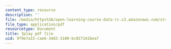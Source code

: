 ```yaml
---
content_type: resource
description: ''
file: /media/https%3A/open-learning-course-data-rc.s3.amazonaws.com/sts-081-innovation-systems-for-science-technology-energy-manufacturing-and-health-spring-2017/9f9e7a15cae634d33180bc027141bea7_dCw-x9ZOljY.pdf
file_type: application/pdf
resourcetype: Document
title: 3play pdf file
uid: 9f9e7a15-cae6-34d3-3180-bc027141bea7
---
```

